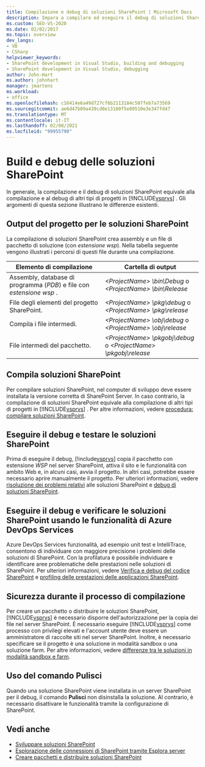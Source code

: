 ```yaml
---
title: Compilazione e debug di soluzioni SharePoint | Microsoft Docs
description: Impara a compilare ed eseguire il debug di soluzioni SharePoint e a comprendere in che modo è diverso dalla compilazione e dal debug di altri tipi di progetti in Visual Studio.
ms.custom: SEO-VS-2020
ms.date: 02/02/2017
ms.topic: overview
dev_langs:
- VB
- CSharp
helpviewer_keywords:
- SharePoint development in Visual Studio, building and debugging
- SharePoint development in Visual Studio, debugging
author: John-Hart
ms.author: johnhart
manager: jmartens
ms.workload:
- office
ms.openlocfilehash: c16414e6a49d727cf6b2113184c507feb7a73569
ms.sourcegitcommit: ae6d47b09a439cd0e13180f5e89510e3e347fd47
ms.translationtype: MT
ms.contentlocale: it-IT
ms.lasthandoff: 02/08/2021
ms.locfileid: "99955790"
---
```

# <a name="build-and-debug-sharepoint-solutions"></a>Build e debug delle soluzioni SharePoint
  In generale, la compilazione e il debug di soluzioni SharePoint equivale alla compilazione e al debug di altri tipi di progetti in [!INCLUDE[vsprvs](../sharepoint/includes/vsprvs-md.md)] . Gli argomenti di questa sezione illustrano le differenze esistenti.

## <a name="project-output-for-sharepoint-solutions"></a>Output del progetto per le soluzioni SharePoint
 La compilazione di soluzioni SharePoint crea assembly e un file di pacchetto di soluzione (con *estensione wsp*). Nella tabella seguente vengono illustrati i percorsi di questi file durante una compilazione.

|Elemento di compilazione|Cartella di output|
|----------------|-------------------|
|Assembly, database di programma (*PDB*) e file con *estensione wsp* .|*\<ProjectName> \bin\Debug* o *\<ProjectName> \bin\Release*|
|File degli elementi del progetto SharePoint.|*\<ProjectName> \pkg\debug* o *\<ProjectName> \pkg\release*|
|Compila i file intermedi.|*\<ProjectName> \obj\debug* o *\<ProjectName> \obj\release*|
|File intermedi del pacchetto.|*\<ProjectName> \pkgobj\debug* o *\<ProjectName> \pkgobj\release*|

## <a name="build-sharepoint-solutions"></a>Compila soluzioni SharePoint
 Per compilare soluzioni SharePoint, nel computer di sviluppo deve essere installata la versione corretta di SharePoint Server. In caso contrario, la compilazione di soluzioni SharePoint equivale alla compilazione di altri tipi di progetti in [!INCLUDE[vsprvs](../sharepoint/includes/vsprvs-md.md)] . Per altre informazioni, vedere [procedura: compilare soluzioni SharePoint](../sharepoint/how-to-build-sharepoint-solutions.md).

## <a name="debug-and-test-sharepoint-solutions"></a>Eseguire il debug e testare le soluzioni SharePoint
 Prima di eseguire il debug, [!include[vsprvs](../sharepoint/includes/vsprvs-md.md)] copia il pacchetto con estensione *WSP* nel server SharePoint, attiva il sito e le funzionalità con ambito Web e, in alcuni casi, avvia il progetto. In altri casi, potrebbe essere necessario aprire manualmente il progetto. Per ulteriori informazioni, vedere [risoluzione dei problemi relativi](../sharepoint/troubleshooting-sharepoint-solutions.md) alle soluzioni SharePoint e [debug di soluzioni SharePoint](../sharepoint/debugging-sharepoint-solutions.md).

## <a name="debug-and-verify-sharepoint-solutions-by-using-azure-devops-services-features"></a>Eseguire il debug e verificare le soluzioni SharePoint usando le funzionalità di Azure DevOps Services
 Azure DevOps Services funzionalità, ad esempio unit test e IntelliTrace, consentono di individuare con maggiore precisione i problemi delle soluzioni di SharePoint. Con la profilatura è possibile individuare e identificare aree problematiche delle prestazioni nelle soluzioni di SharePoint. Per ulteriori informazioni, vedere [Verifica e debug del codice SharePoint](../sharepoint/verifying-and-debugging-sharepoint-code.md) e [profiling delle prestazioni delle applicazioni SharePoint](../sharepoint/profiling-the-performance-of-sharepoint-applications.md).

## <a name="security-during-the-build-process"></a>Sicurezza durante il processo di compilazione
 Per creare un pacchetto o distribuire le soluzioni SharePoint, [!INCLUDE[vsprvs](../sharepoint/includes/vsprvs-md.md)] è necessario disporre dell'autorizzazione per la copia dei file nel server SharePoint. È necessario eseguire [!INCLUDE[vsprvs](../sharepoint/includes/vsprvs-md.md)] come processo con privilegi elevati e l'account utente deve essere un amministratore di raccolte siti nel server SharePoint. Inoltre, è necessario specificare se il progetto è una soluzione in modalità sandbox o una soluzione farm. Per altre informazioni, vedere [differenze tra le soluzioni in modalità sandbox e farm](../sharepoint/differences-between-sandboxed-and-farm-solutions.md).

## <a name="using-the-clean-command"></a>Uso del comando Pulisci
 Quando una soluzione SharePoint viene installata in un server SharePoint per il debug, il comando **Pulisci** non disinstalla la soluzione. Al contrario, è necessario disattivare le funzionalità tramite la configurazione di SharePoint.

## <a name="see-also"></a>Vedi anche
- [Sviluppare soluzioni SharePoint](../sharepoint/developing-sharepoint-solutions.md)
- [Esplorazione delle connessioni di SharePoint tramite Esplora server](../sharepoint/browsing-sharepoint-connections-using-server-explorer.md)
- [Creare pacchetti e distribuire soluzioni SharePoint](../sharepoint/packaging-and-deploying-sharepoint-solutions.md)
